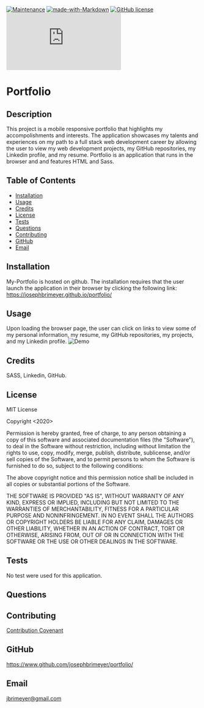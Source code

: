 [![Maintenance](https://img.shields.io/badge/Maintained%3F-yes-green.svg)](https://GitHub.com/Naereen/StrapDown.js/graphs/commit-activity)
[![made-with-Markdown](https://img.shields.io/badge/Made%20with-Markdown-1f425f.svg)](http://commonmark.org)
[![GitHub license](https://img.shields.io/github/license/Naereen/StrapDown.js.svg)](https://github.com/Naereen/StrapDown.js/blob/master/LICENSE)
[![Only 32 Kb](https://badge-size.herokuapp.com/Naereen/StrapDown.js/master/strapdown.min.js)](https://github.com/Naereen/StrapDown.js/blob/master/strapdown.min.js)

# Portfolio

## Description

This project is a mobile responsive portfolio that highlights my accompolishments and interests. The application showcases my talents and experiences on my path to a full stack web development career by allowing the user to view my web development projects, my GitHub repositories, my Linkedin profile, and my resume. Portfolio is an application that runs in the browser and and features HTML and Sass.

## Table of Contents

- [Installation](#installation)
- [Usage](#usage)
- [Credits](#credits)
- [License](#license)
- [Tests](#tests)
- [Questions](#questions)
- [Contributing](#contributing)
- [GitHub](#github)
- [Email](#email)

## Installation

My-Portfolio is hosted on github. The installation requires that the user launch the application in their browser by clicking the following link: https://josephbrimeyer.github.io/portfolio/

## Usage

Upon loading the browser page, the user can click on links to view some of my personal information, my resume, my GitHub repositories, my projects, and my Linkedin profile.
![Demo](./images/Portfolio-Demo.gif)

## Credits

SASS, Linkedin, GitHub.

## License

MIT License

Copyright <2020>

Permission is hereby granted, free of charge, to any person obtaining a copy of this software and associated documentation files (the "Software"), to deal in the Software without restriction, including without limitation the rights to use, copy, modify, merge, publish, distribute, sublicense, and/or sell copies of the Software, and to permit persons to whom the Software is furnished to do so, subject to the following conditions:

The above copyright notice and this permission notice shall be included in all copies or substantial portions of the Software.

THE SOFTWARE IS PROVIDED "AS IS", WITHOUT WARRANTY OF ANY KIND, EXPRESS OR IMPLIED, INCLUDING BUT NOT LIMITED TO THE WARRANTIES OF MERCHANTABILITY, FITNESS FOR A PARTICULAR PURPOSE AND NONINFRINGEMENT. IN NO EVENT SHALL THE AUTHORS OR COPYRIGHT HOLDERS BE LIABLE FOR ANY CLAIM, DAMAGES OR OTHER LIABILITY, WHETHER IN AN ACTION OF CONTRACT, TORT OR OTHERWISE, ARISING FROM, OUT OF OR IN CONNECTION WITH THE SOFTWARE OR THE USE OR OTHER DEALINGS IN THE SOFTWARE.

## Tests

No test were used for this application.

## Questions

## Contributing

[Contribution Covenant](https://www.contributor-covenant.org/)

## GitHub

https://www.github.com/josephbrimeyer/portfolio/

## Email

jbrimeyer@gmail.com
